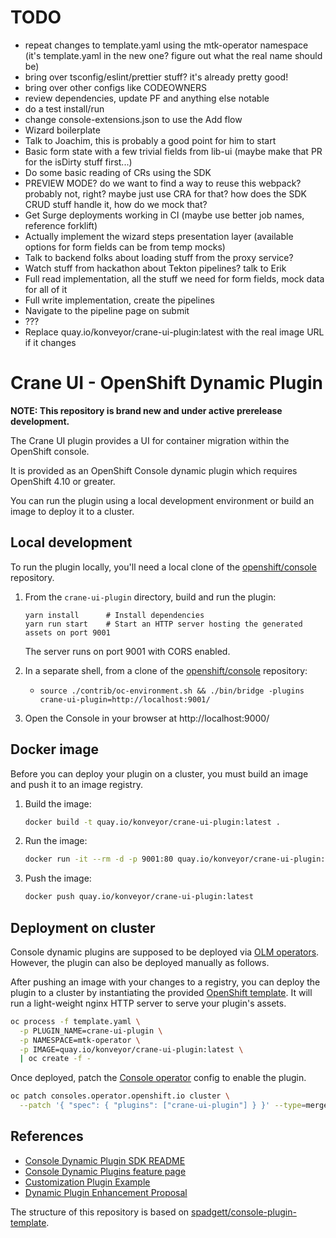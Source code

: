 # TODO

- repeat changes to template.yaml using the mtk-operator namespace (it's template.yaml in the new one? figure out what the real name should be)
- bring over tsconfig/eslint/prettier stuff? it's already pretty good!
- bring over other configs like CODEOWNERS
- review dependencies, update PF and anything else notable
- do a test install/run
- change console-extensions.json to use the Add flow
- Wizard boilerplate
- Talk to Joachim, this is probably a good point for him to start
- Basic form state with a few trivial fields from lib-ui (maybe make that PR for the isDirty stuff first...)
- Do some basic reading of CRs using the SDK
- PREVIEW MODE? do we want to find a way to reuse this webpack? probably not, right? maybe just use CRA for that? how does the SDK CRUD stuff handle it, how do we mock that?
- Get Surge deployments working in CI (maybe use better job names, reference forklift)
- Actually implement the wizard steps presentation layer (available options for form fields can be from temp mocks)
- Talk to backend folks about loading stuff from the proxy service?
- Watch stuff from hackathon about Tekton pipelines? talk to Erik
- Full read implementation, all the stuff we need for form fields, mock data for all of it
- Full write implementation, create the pipelines
- Navigate to the pipeline page on submit
- ???
- Replace quay.io/konveyor/crane-ui-plugin:latest with the real image URL if it changes

# Crane UI - OpenShift Dynamic Plugin

**NOTE: This repository is brand new and under active prerelease development.**

The Crane UI plugin provides a UI for container migration within the OpenShift console.

It is provided as an OpenShift Console dynamic plugin which requires OpenShift 4.10 or greater.

You can run the plugin using a local development environment or build an image to deploy it to a cluster.

## Local development

To run the plugin locally, you'll need a local clone of the [openshift/console](https://github.com/openshift/console) repository.

1. From the `crane-ui-plugin` directory, build and run the plugin:

   ```
   yarn install      # Install dependencies
   yarn run start    # Start an HTTP server hosting the generated assets on port 9001
   ```

   The server runs on port 9001 with CORS enabled.

2. In a separate shell, from a clone of the [openshift/console](https://github.com/openshift/console) repository:
   - `source ./contrib/oc-environment.sh && ./bin/bridge -plugins crane-ui-plugin=http://localhost:9001/`
3. Open the Console in your browser at http://localhost:9000/

## Docker image

Before you can deploy your plugin on a cluster, you must build an image and
push it to an image registry.

1. Build the image:
   ```sh
   docker build -t quay.io/konveyor/crane-ui-plugin:latest .
   ```
2. Run the image:
   ```sh
   docker run -it --rm -d -p 9001:80 quay.io/konveyor/crane-ui-plugin:latest
   ```
3. Push the image:
   ```sh
   docker push quay.io/konveyor/crane-ui-plugin:latest
   ```

## Deployment on cluster

Console dynamic plugins are supposed to be deployed via [OLM operators](https://github.com/operator-framework).
However, the plugin can also be deployed manually as follows.

After pushing an image with your changes to a registry, you can deploy the
plugin to a cluster by instantiating the provided
[OpenShift template](template.yaml). It will run a light-weight nginx HTTP
server to serve your plugin's assets.

```sh
oc process -f template.yaml \
  -p PLUGIN_NAME=crane-ui-plugin \
  -p NAMESPACE=mtk-operator \
  -p IMAGE=quay.io/konveyor/crane-ui-plugin:latest \
  | oc create -f -
```

Once deployed, patch the
[Console operator](https://github.com/openshift/console-operator)
config to enable the plugin.

```sh
oc patch consoles.operator.openshift.io cluster \
  --patch '{ "spec": { "plugins": ["crane-ui-plugin"] } }' --type=merge
```

## References

- [Console Dynamic Plugin SDK README](https://github.com/openshift/console/tree/master/frontend/packages/console-dynamic-plugin-sdk)
- [Console Dynamic Plugins feature page](https://github.com/openshift/enhancements/blob/master/enhancements/console/dynamic-plugins.md)
- [Customization Plugin Example](https://github.com/spadgett/console-customization-plugin)
- [Dynamic Plugin Enhancement Proposal](https://github.com/openshift/enhancements/blob/master/enhancements/console/dynamic-plugins.md)

The structure of this repository is based on [spadgett/console-plugin-template](https://github.com/spadgett/console-plugin-template).
